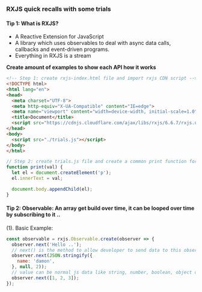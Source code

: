 ### RXJS quick recalls with some trials

#### Tip 1: What is RXJS?

- A Reactive Extension for JavaScript
- A library which uses observables to deal with async data calls, callbacks and event-driven programs.
- Everything in RXJS is a stream

<b>Create amount of examples to show each API how it works</b>

```html
<!-- Step 1: create rxjs-index.html file and import rxjs CDN script -->
<!DOCTYPE html>
<html lang="en">
<head>
  <meta charset="UTF-8">
  <meta http-equiv="X-UA-Compatible" content="IE=edge">
  <meta name="viewport" content="width=device-width, initial-scale=1.0">
  <title>Document</title>
  <script src="https://cdnjs.cloudflare.com/ajax/libs/rxjs/6.6.7/rxjs.umd.min.js" integrity="sha512-0/2ebe9lI6BcinFBXFjbBkquDfccT2wP+E48pecciFuGMXPRNdInXZawHiM2NUUVJ4/aKAzyebbvh+CkvRhwTA==" crossorigin="anonymous" referrerpolicy="no-referrer"></script>
</head>
<body>
  <script src="./trials.js"></script>
</body>
</html>
```

```js
// Step 2: create trials.js file and create a common print function for print all the result later, following below: 
function print(val) {
  let el = document.createElement('p');
  el.innerText = val;

  document.body.appendChild(el);
}
```

#### Tip 2: Observable: An array get build over time, it can be looped over time by subscribing to it ..

(1). Basic Example:
```js
const observable = rxjs.Observable.create(observer => {
  observer.next('Hello ..');
  // next() is the method to allow developer to send data to this observable stream.
  observer.next(JSON.stringify({
    name: 'damon',
  }, null, 2));
  // value can be normal js data like string, number, boolean, object or array
  observer.next([1, 2, 3]);
});
```
